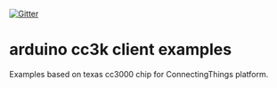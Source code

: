 [![Gitter](https://badges.gitter.im/gitterHQ/gitter.svg)](https://gitter.im/ConnectingThings/Hardware) 
# arduino cc3k client examples

Examples based on texas cc3000 chip for ConnectingThings platform.
